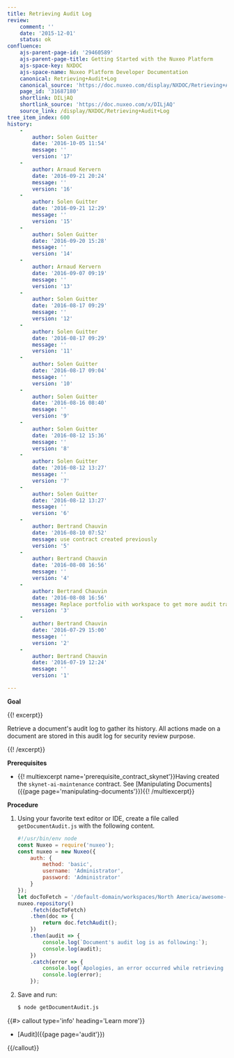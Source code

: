 ```yaml
---
title: Retrieving Audit Log
review:
    comment: ''
    date: '2015-12-01'
    status: ok
confluence:
    ajs-parent-page-id: '29460589'
    ajs-parent-page-title: Getting Started with the Nuxeo Platform
    ajs-space-key: NXDOC
    ajs-space-name: Nuxeo Platform Developer Documentation
    canonical: Retrieving+Audit+Log
    canonical_source: 'https://doc.nuxeo.com/display/NXDOC/Retrieving+Audit+Log'
    page_id: '31687180'
    shortlink: DILjAQ
    shortlink_source: 'https://doc.nuxeo.com/x/DILjAQ'
    source_link: /display/NXDOC/Retrieving+Audit+Log
tree_item_index: 600
history:
    -
        author: Solen Guitter
        date: '2016-10-05 11:54'
        message: ''
        version: '17'
    -
        author: Arnaud Kervern
        date: '2016-09-21 20:24'
        message: ''
        version: '16'
    -
        author: Solen Guitter
        date: '2016-09-21 12:29'
        message: ''
        version: '15'
    -
        author: Solen Guitter
        date: '2016-09-20 15:28'
        message: ''
        version: '14'
    -
        author: Arnaud Kervern
        date: '2016-09-07 09:19'
        message: ''
        version: '13'
    -
        author: Solen Guitter
        date: '2016-08-17 09:29'
        message: ''
        version: '12'
    -
        author: Solen Guitter
        date: '2016-08-17 09:29'
        message: ''
        version: '11'
    -
        author: Solen Guitter
        date: '2016-08-17 09:04'
        message: ''
        version: '10'
    -
        author: Solen Guitter
        date: '2016-08-16 08:40'
        message: ''
        version: '9'
    -
        author: Solen Guitter
        date: '2016-08-12 15:36'
        message: ''
        version: '8'
    -
        author: Solen Guitter
        date: '2016-08-12 13:27'
        message: ''
        version: '7'
    -
        author: Solen Guitter
        date: '2016-08-12 13:27'
        message: ''
        version: '6'
    -
        author: Bertrand Chauvin
        date: '2016-08-10 07:52'
        message: use contract created previously
        version: '5'
    -
        author: Bertrand Chauvin
        date: '2016-08-08 16:56'
        message: ''
        version: '4'
    -
        author: Bertrand Chauvin
        date: '2016-08-08 16:56'
        message: Replace portfolio with workspace to get more audit traces
        version: '3'
    -
        author: Bertrand Chauvin
        date: '2016-07-29 15:00'
        message: ''
        version: '2'
    -
        author: Bertrand Chauvin
        date: '2016-07-19 12:24'
        message: ''
        version: '1'

---
```

**Goal**

{{! excerpt}}

Retrieve a document's audit log to gather its history. All actions made on a document are stored in this audit log for security review purpose.

{{! /excerpt}}

**Prerequisites**

*   {{! multiexcerpt name='prerequisite_contract_skynet'}}Having created the `skynet-ai-maintenance` contract. See [Manipulating Documents]({{page page='manipulating-documents'}}){{! /multiexcerpt}}

**Procedure**

1.  Using your favorite text editor or IDE, create a file called `getDocumentAudit.js` with the following content.

    ```js
    #!/usr/bin/env node
    const Nuxeo = require('nuxeo');
    const nuxeo = new Nuxeo({
        auth: {
            method: 'basic',
            username: 'Administrator',
            password: 'Administrator'
        }
    });
    let docToFetch = '/default-domain/workspaces/North America/awesome-tech/skynet-ai-maintenance';
    nuxeo.repository()
        .fetch(docToFetch)
        .then(doc => {
            return doc.fetchAudit();
        })
        .then(audit => {
            console.log(`Document's audit log is as following:`);
            console.log(audit);
        })
        .catch(error => {
            console.log(`Apologies, an error occurred while retrieving the document's audit log.`);
            console.log(error);
        });
    ```

2.  Save and run:

    ```bash
    $ node getDocumentAudit.js
    ```

{{#> callout type='info' heading='Learn more'}}

*   [Audit]({{page page='audit'}})

{{/callout}}
